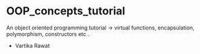 # OOP_concepts_tutorial
An object oriented programming tutorial -> virtual functions, encapsulation, polymorphism, constructors etc .
- Vartika Rawat
